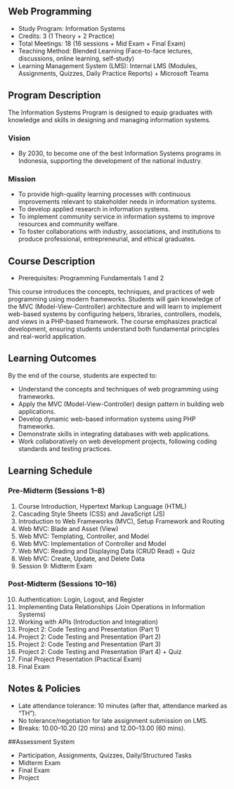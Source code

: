 ## Web Programming

- Study Program: Information Systems
- Credits: 3 (1 Theory + 2 Practice)
- Total Meetings: 18 (16 sessions + Mid Exam + Final Exam)
- Teaching Method: Blended Learning (Face-to-face lectures, discussions, online learning, self-study)
- Learning Management System (LMS): Internal LMS (Modules, Assignments, Quizzes, Daily Practice Reports) + Microsoft Teams

## Program Description

The Information Systems Program is designed to equip graduates with knowledge and skills in designing and managing information systems.

### Vision

- By 2030, to become one of the best Information Systems programs in Indonesia, supporting the development of the national industry.

### Mission

- To provide high-quality learning processes with continuous improvements relevant to stakeholder needs in information systems.
- To develop applied research in information systems.
- To implement community service in information systems to improve resources and community welfare.
- To foster collaborations with industry, associations, and institutions to produce professional, entrepreneurial, and ethical graduates.

## Course Description

- Prerequisites: Programming Fundamentals 1 and 2

This course introduces the concepts, techniques, and practices of web programming using modern frameworks. Students will gain knowledge of the MVC (Model-View-Controller) architecture and will learn to implement web-based systems by configuring helpers, libraries, controllers, models, and views in a PHP-based framework. The course emphasizes practical development, ensuring students understand both fundamental principles and real-world application.

## Learning Outcomes

By the end of the course, students are expected to:

- Understand the concepts and techniques of web programming using frameworks.
- Apply the MVC (Model-View-Controller) design pattern in building web applications.
- Develop dynamic web-based information systems using PHP frameworks.
- Demonstrate skills in integrating databases with web applications.
- Work collaboratively on web development projects, following coding standards and testing practices.

## Learning Schedule

### Pre-Midterm (Sessions 1–8)

1. Course Introduction, Hypertext Markup Language (HTML)
2. Cascading Style Sheets (CSS) and JavaScript (JS)
3. Introduction to Web Frameworks (MVC), Setup Framework and Routing
4. Web MVC: Blade and Asset (View)
5. Web MVC: Templating, Controller, and Model
6. Web MVC: Implementation of Controller and Model
7. Web MVC: Reading and Displaying Data (CRUD Read) + Quiz
8. Web MVC: Create, Update, and Delete Data
9. Session 9: Midterm Exam

### Post-Midterm (Sessions 10–16)
10. Authentication: Login, Logout, and Register
11. Implementing Data Relationships (Join Operations in Information Systems)
12. Working with APIs (Introduction and Integration)
13. Project 2: Code Testing and Presentation (Part 1)
14. Project 2: Code Testing and Presentation (Part 2)
15. Project 2: Code Testing and Presentation (Part 3)
16. Project 2: Code Testing and Presentation (Part 4) + Quiz
17. Final Project Presentation (Practical Exam)
18. Final Exam

## Notes & Policies

- Late attendance tolerance: 10 minutes (after that, attendance marked as “TH”).
- No tolerance/negotiation for late assignment submission on LMS.
- Breaks: 10.00–10.20 (20 mins) and 12.00–13.00 (60 mins).

##Assessment System

- Participation, Assignments, Quizzes, Daily/Structured Tasks
- Midterm Exam 
- Final Exam
- Project 